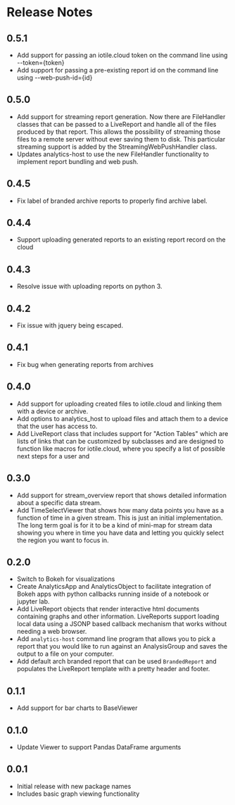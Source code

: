 # Release Notes

## 0.5.1

- Add support for passing an iotile.cloud token on the command line using 
  --token={token}
- Add support for passing a pre-existing report id on the command line using
  --web-push-id={id}

## 0.5.0

- Add support for streaming report generation.  Now there are FileHandler
  classes that can be passed to a LiveReport and handle all of the files 
  produced by that report.  This allows the possibility of streaming those 
  files to a remote server without ever saving them to disk.  This particular
  streaming support is added by the StreamingWebPushHandler class.
- Updates analytics-host to use the new FileHandler functionality to implement
  report bundling and web push.

## 0.4.5

- Fix label of branded archive reports to properly find archive label.

## 0.4.4

- Support uploading generated reports to an existing report record on the cloud

## 0.4.3

- Resolve issue with uploading reports on python 3.

## 0.4.2

- Fix issue with jquery being escaped.

## 0.4.1

- Fix bug when generating reports from archives

## 0.4.0

- Add support for uploading created files to iotile.cloud and linking them
  with a device or archive.
- Add options to analytics_host to upload files and attach them to a device that
  the user has access to.
- Add LiveReport class that includes support for "Action Tables" which are lists
  of links that can be customized by subclasses and are designed to function like
  macros for iotile.cloud, where you specify a list of possible next steps for
  a user and 

## 0.3.0

- Add support for stream_overview report that shows detailed information about
  a specific data stream.
- Add TimeSelectViewer that shows how many data points you have as a function
  of time in a given stream.  This is just an initial implementation.  The 
  long term goal is for it to be a kind of mini-map for stream data showing you
  where in time you have data and letting you quickly select the region you
  want to focus in. 

## 0.2.0

- Switch to Bokeh for visualizations
- Create AnalyticsApp and AnalyticsObject to facilitate integration of Bokeh
  apps with python callbacks running inside of a notebook or jupyter lab.
- Add LiveReport objects that render interactive html documents containing
  graphs and other information.  LiveReports support loading local data using
  a JSONP based callback mechanism that works without needing a web browser.
- Add `analytics-host` command line program that allows you to pick a report
  that you would like to run against an AnalysisGroup and saves the output to
  a file on your computer.
- Add default arch branded report that can be used `BrandedReport` and populates
  the LiveReport template with a pretty header and footer.

## 0.1.1

- Add support for bar charts to BaseViewer

## 0.1.0

- Update Viewer to support Pandas DataFrame arguments

## 0.0.1

- Initial release with new package names
- Includes basic graph viewing functionality
